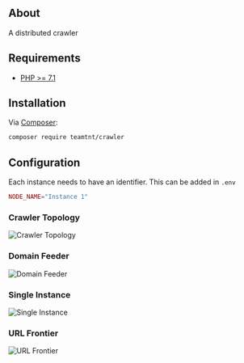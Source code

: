 ## About

A distributed crawler

## Requirements

* [PHP >= 7.1](http://php.net)

## Installation

Via [Composer](https://getcomposer.org):

```bash
composer require teamtnt/crawler
```

## Configuration

Each instance needs to have an identifier. This can be added in `.env`
```php
NODE_NAME="Instance 1"
```

### Crawler Topology

![Crawler Topology](https://i.imgur.com/MlC5Dtq.png)

### Domain Feeder

![Domain Feeder](https://i.imgur.com/VXLH0pG.png)

### Single Instance

![Single Instance](https://i.imgur.com/G1N7Z0W.png)

### URL Frontier

![URL Frontier](https://i.imgur.com/i3CrXfx.png)



